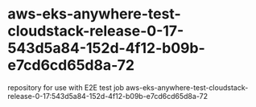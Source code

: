 # aws-eks-anywhere-test-cloudstack-release-0-17-543d5a84-152d-4f12-b09b-e7cd6cd65d8a-72
repository for use with E2E test job aws-eks-anywhere-test-cloudstack-release-0-17:543d5a84-152d-4f12-b09b-e7cd6cd65d8a-72

